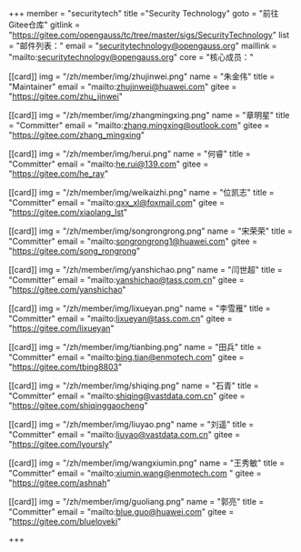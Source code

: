 ﻿+++
member = "securitytech"
title ="Security Technology"
goto = "前往Gitee仓库"
gitlink = "https://gitee.com/opengauss/tc/tree/master/sigs/SecurityTechnology"
list = "邮件列表："
email = "securitytechnology@opengauss.org"
maillink = "mailto:securitytechnology@opengauss.org"
core = "核心成员："


[[card]]
img = "/zh/member/img/zhujinwei.png"
name = "朱金伟"
title = "Maintainer"
email = "mailto:zhujinwei@huawei.com"
gitee = "https://gitee.com/zhu_jinwei"

[[card]]
img = "/zh/member/img/zhangmingxing.png"
name = "章明星"
title = "Committer"
email = "mailto:zhang.mingxing@outlook.com"
gitee = "https://gitee.com/zhang_mingxing"

[[card]]
img = "/zh/member/img/herui.png"
name = "何睿"
title = "Committer"
email = "mailto:he.rui@139.com"
gitee = "https://gitee.com/he_ray"

[[card]]
img = "/zh/member/img/weikaizhi.png"
name = "位凯志"
title = "Committer"
email = "mailto:qxx_xl@foxmail.com"
gitee = "https://gitee.com/xiaolang_lst"

[[card]]
img = "/zh/member/img/songrongrong.png"
name = "宋荣荣"
title = "Committer"
email = "mailto:songrongrong1@huawei.com"
gitee = "https://gitee.com/song_rongrong"

[[card]]
img = "/zh/member/img/yanshichao.png"
name = "闫世超"
title = "Committer"
email = "mailto:yanshichao@tass.com.cn"
gitee = "https://gitee.com/yanshichao"

[[card]]
img = "/zh/member/img/lixueyan.png"
name = "李雪雁"
title = "Committer"
email = "mailto:lixueyan@tass.com.cn"
gitee = "https://gitee.com/lixueyan"

[[card]]
img = "/zh/member/img/tianbing.png"
name = "田兵"
title = "Committer"
email = "mailto:bing.tian@enmotech.com"
gitee = "https://gitee.com/tbing8803"

[[card]]
img = "/zh/member/img/shiqing.png"
name = "石青"
title = "Committer"
email = "mailto:shiqing@vastdata.com.cn"
gitee = "https://gitee.com/shiqinggaocheng"

[[card]]
img = "/zh/member/img/liuyao.png"
name = "刘遥"
title = "Committer"
email = "mailto:liuyao@vastdata.com.cn"
gitee = "https://gitee.com/lyoursly"

[[card]]
img = "/zh/member/img/wangxiumin.png"
name = "王秀敏"
title = "Committer"
email = "mailto:xiumin.wang@enmotech.com "
gitee = "https://gitee.com/ashnah"

[[card]]
img = "/zh/member/img/guoliang.png"
name = "郭亮"
title = "Committer"
email = "mailto:blue.guo@huawei.com"
gitee = "https://gitee.com/blueloveki"


+++